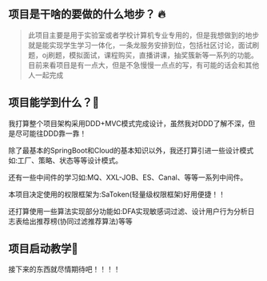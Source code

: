 ## 项目是干啥的要做的什么地步？ 🔥

>此项目主要是用于实验室或者学校计算机专业专用的，但是我想做到的地步就是能实现学生学习一体化，一条龙服务安排到位，包括社区讨论，面试刷题，oj刷题，模拟面试，课程购买，直播讲课，抽奖簇新等一系列的功能。
>目前来看项目是有一点大，但是不急慢慢一点点的写，有可能的话会和其他人一起完成

## 项目能学到什么？🍞

我打算整个项目架构采用DDD+MVC模式完成设计，虽然我对DDD了解不深，但是尽可能往DDD靠一靠！

除了最基本的SpringBoot和Cloud的基本知识以外，我还打算引进一些设计模式如:工厂、策略、状态等等设计模式。

还有一些中间件的学习如:MQ、XXL-JOB、ES、Canal、等等一系列中间件。

本项目决定使用的权限框架为:SaToken(轻量级权限框架)好用便捷！！

还打算使用一些算法实现部分功能如:DFA实现敏感词过滤、设计用户行为分析日志表给出推荐榜(协同过滤推荐算法)等等

## 项目启动教学🛫

接下来的东西就尽情期待吧！！！！
